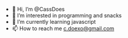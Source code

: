 - 👋 Hi, I’m @CassDoes
- 👀 I’m interested in programming and snacks
- 🌱 I’m currently learning javascript
- 📫 How to reach me c.doexo@gmail.com


